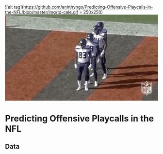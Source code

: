 ![alt tag](https://github.com/anhthyngo/Predicting-Offensive-Playcalls-in-the-NFL/blob/master/img/td-cele.gif = 250x250)
<img src="https://github.com/anhthyngo/Predicting-Offensive-Playcalls-in-the-NFL/blob/master/img/td-cele.gif " width="700">
# Predicting Offensive Playcalls in the NFL

## Data
